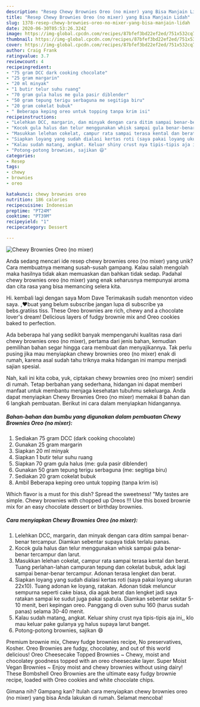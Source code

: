 ```yaml
---
description: "Resep Chewy Brownies Oreo (no mixer) yang Bisa Manjain Lidah"
title: "Resep Chewy Brownies Oreo (no mixer) yang Bisa Manjain Lidah"
slug: 1378-resep-chewy-brownies-oreo-no-mixer-yang-bisa-manjain-lidah
date: 2020-06-30T05:53:26.324Z
image: https://img-global.cpcdn.com/recipes/87bfef3bd22ef2ed/751x532cq70/chewy-brownies-oreo-no-mixer-foto-resep-utama.jpg
thumbnail: https://img-global.cpcdn.com/recipes/87bfef3bd22ef2ed/751x532cq70/chewy-brownies-oreo-no-mixer-foto-resep-utama.jpg
cover: https://img-global.cpcdn.com/recipes/87bfef3bd22ef2ed/751x532cq70/chewy-brownies-oreo-no-mixer-foto-resep-utama.jpg
author: Craig Frank
ratingvalue: 3.7
reviewcount: 4
recipeingredient:
- "75 gram DCC dark cooking chocolate"
- "25 gram margarin"
- "20 ml minyak"
- "1 butir telur suhu ruang"
- "70 gram gula halus me gula pasir diblender"
- "50 gram tepung terigu serbaguna me segitiga biru"
- "20 gram cokelat bubuk"
- " Beberapa keping oreo untuk topping tanpa krim isi"
recipeinstructions:
- "Lelehkan DCC, margarin, dan minyak dengan cara ditim sampai benar-benar tercampur. Diamkan sebentar supaya tidak terlalu panas."
- "Kocok gula halus dan telur menggunakan whisk sampai gula benar-benar tercampur dan larut."
- "Masukkan lelehan cokelat, campur rata sampai terasa kental dan berat. Tuang perlahan-lahan campuran tepung dan cokelat bubuk, aduk lagi sampai benar-benar tercampur. Adonan terasa lengket dan berat."
- "Siapkan loyang yang sudah dialasi kertas roti (saya pakai loyang ukuran 22x10). Tuang adonan ke loyang, ratakan. Adonan tidak meluncur sempurna seperti cake biasa, dia agak berat dan lengket jadi saya ratakan sampai ke sudut juga pakai spatula. Diamkan sebentar sekitar 5-10 menit, beri kepingan oreo. Panggang di oven suhu 160 (harus sudah panas) selama 30-40 menit."
- "Kalau sudah matang, angkat. Keluar shiny crust nya tipis-tipis aja ini,, klo mau keluar pake gulanya yg halus supaya larut banget."
- "Potong-potong brownies, sajikan 😄"
categories:
- Resep
tags:
- chewy
- brownies
- oreo

katakunci: chewy brownies oreo 
nutrition: 186 calories
recipecuisine: Indonesian
preptime: "PT24M"
cooktime: "PT39M"
recipeyield: "1"
recipecategory: Dessert

---
```



![Chewy Brownies Oreo (no mixer)](https://img-global.cpcdn.com/recipes/87bfef3bd22ef2ed/751x532cq70/chewy-brownies-oreo-no-mixer-foto-resep-utama.jpg)

Anda sedang mencari ide resep chewy brownies oreo (no mixer) yang unik? Cara membuatnya memang susah-susah gampang. Kalau salah mengolah maka hasilnya tidak akan memuaskan dan bahkan tidak sedap. Padahal chewy brownies oreo (no mixer) yang enak seharusnya mempunyai aroma dan cita rasa yang bisa memancing selera kita.

Hi. kembali lagi dengan saya Mom Dave Terimakasih sudah menonton video saya. ,❤️buat yang belum subscribe jangan lupa di subscribe ya bebs.gratiiss tiss. These Oreo brownies are rich, chewy and a chocolate lover&#39;s dream! Delicious layers of fudgy brownie mix and Oreo cookies baked to perfection.

Ada beberapa hal yang sedikit banyak mempengaruhi kualitas rasa dari chewy brownies oreo (no mixer), pertama dari jenis bahan, kemudian pemilihan bahan segar hingga cara membuat dan menyajikannya. Tak perlu pusing jika mau menyiapkan chewy brownies oreo (no mixer) enak di rumah, karena asal sudah tahu triknya maka hidangan ini mampu menjadi sajian spesial.


Nah, kali ini kita coba, yuk, ciptakan chewy brownies oreo (no mixer) sendiri di rumah. Tetap berbahan yang sederhana, hidangan ini dapat memberi manfaat untuk membantu menjaga kesehatan tubuhmu sekeluarga. Anda dapat menyiapkan Chewy Brownies Oreo (no mixer) memakai 8 bahan dan 6 langkah pembuatan. Berikut ini cara dalam menyiapkan hidangannya.

<!--inarticleads1-->

##### Bahan-bahan dan bumbu yang digunakan dalam pembuatan Chewy Brownies Oreo (no mixer):

1. Sediakan 75 gram DCC (dark cooking chocolate)
1. Gunakan 25 gram margarin
1. Siapkan 20 ml minyak
1. Siapkan 1 butir telur suhu ruang
1. Siapkan 70 gram gula halus (me: gula pasir diblender)
1. Gunakan 50 gram tepung terigu serbaguna (me: segitiga biru)
1. Sediakan 20 gram cokelat bubuk
1. Ambil  Beberapa keping oreo untuk topping (tanpa krim isi)


Which flavor is a must for this dish? Spread the sweetness! &#34;My tastes are simple. Chewy brownies with chopped up Oreos !!! Use this boxed brownie mix for an easy chocolate dessert or birthday brownies. 

<!--inarticleads2-->

##### Cara menyiapkan Chewy Brownies Oreo (no mixer):

1. Lelehkan DCC, margarin, dan minyak dengan cara ditim sampai benar-benar tercampur. Diamkan sebentar supaya tidak terlalu panas.
1. Kocok gula halus dan telur menggunakan whisk sampai gula benar-benar tercampur dan larut.
1. Masukkan lelehan cokelat, campur rata sampai terasa kental dan berat. Tuang perlahan-lahan campuran tepung dan cokelat bubuk, aduk lagi sampai benar-benar tercampur. Adonan terasa lengket dan berat.
1. Siapkan loyang yang sudah dialasi kertas roti (saya pakai loyang ukuran 22x10). Tuang adonan ke loyang, ratakan. Adonan tidak meluncur sempurna seperti cake biasa, dia agak berat dan lengket jadi saya ratakan sampai ke sudut juga pakai spatula. Diamkan sebentar sekitar 5-10 menit, beri kepingan oreo. Panggang di oven suhu 160 (harus sudah panas) selama 30-40 menit.
1. Kalau sudah matang, angkat. Keluar shiny crust nya tipis-tipis aja ini,, klo mau keluar pake gulanya yg halus supaya larut banget.
1. Potong-potong brownies, sajikan 😄


Premium brownie mix, Chewy fudge brownies recipe, No preservatives, Kosher. Oreo Brownies are fudgy, chocolatey, and out of this world delicious! Oreo Cheesecake Topped Brownies ~ Chewy, moist and chocolatey goodness topped with an oreo cheesecake layer. Super Moist Vegan Brownies ~ Enjoy moist and chewy brownies without using dairy! These Bombshell Oreo Brownies are the ultimate easy fudgy brownie recipe, loaded with Oreo cookies and white chocolate chips. 

Gimana nih? Gampang kan? Itulah cara menyiapkan chewy brownies oreo (no mixer) yang bisa Anda lakukan di rumah. Selamat mencoba!
